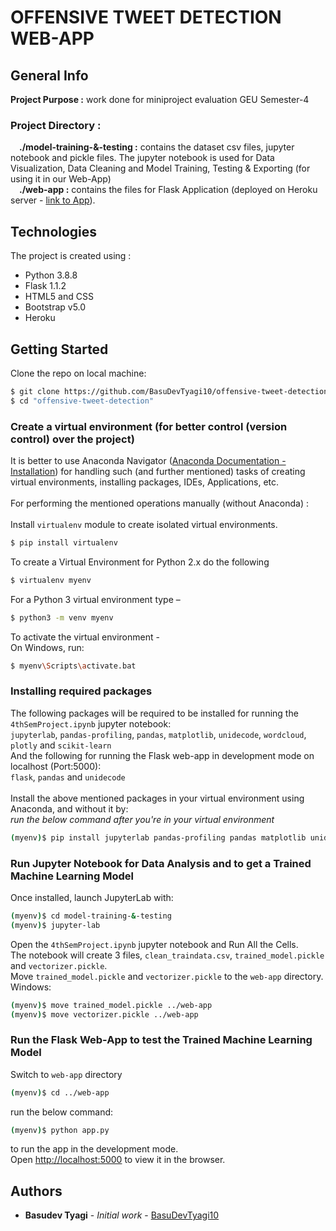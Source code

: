 # OFFENSIVE TWEET DETECTION WEB-APP
## General Info
**Project Purpose :** work done for miniproject evaluation GEU Semester-4
<!-- ## Table of Contents  
[1. General Info](#generalinfo)  
[2. Technologies](#technologies)  
[3. Setup](#setup)
<a name="generalinfo">
### General Info</a>
<a name="technologies"/>
### Technologies
<a name="setup"/>
### Setup -->

### Project Directory :
<b>&emsp;./model-training-&-testing :</b> contains the dataset csv files, jupyter notebook and pickle files. The jupyter notebook is used for Data Visualization, Data Cleaning and Model Training, Testing & Exporting (for using it in our Web-App)
<br><b>&emsp;./web-app :</b> contains the files for Flask Application (deployed on Heroku server - [link to App](https://offensive-tweet-detector.herokuapp.com)).

## Technologies
The project is created using :
* Python 3.8.8
* Flask 1.1.2
* HTML5 and CSS
* Bootstrap v5.0
* Heroku

## Getting Started
Clone the repo on local machine:
```sh
$ git clone https://github.com/BasuDevTyagi10/offensive-tweet-detection.git
$ cd "offensive-tweet-detection"
```
### Create a virtual environment (for better control (version control) over the project)
It is better to use Anaconda Navigator ([Anaconda Documentation - Installation](https://docs.anaconda.com/anaconda/install/)) for handling such (and further mentioned) tasks of creating virtual environments, installing packages, IDEs, Applications, etc.
<br>
<br>For performing the mentioned operations manually (without Anaconda) :
<br><br>Install ```virtualenv``` module to create isolated virtual environments.
```sh
$ pip install virtualenv
```
To create a Virtual Environment for Python 2.x do the following
```sh
$ virtualenv myenv
```
For a Python 3 virtual environment type –
```sh
$ python3 -m venv myenv
```
To activate the virtual environment -
<br>On Windows, run:
```sh
$ myenv\Scripts\activate.bat
```

### Installing required packages
The following packages will be required to be installed for running the ```4thSemProject.ipynb``` jupyter notebook:
<br>```jupyterlab```, ```pandas-profiling```, ```pandas```, ```matplotlib```, ```unidecode```, ```wordcloud```, ```plotly``` and ```scikit-learn```
<br>And the following for running the Flask web-app in development mode on localhost (Port:5000):
<br>```flask```, ```pandas``` and ```unidecode```
<br><br>Install the above mentioned packages in your virtual environment using Anaconda, and without it by:
<br>_run the below command after you're in your virtual environment_
```sh
(myenv)$ pip install jupyterlab pandas-profiling pandas matplotlib unidecode wordcloud plotly scikit-learn
```

### Run Jupyter Notebook for Data Analysis and to get a Trained Machine Learning Model
Once installed, launch JupyterLab with:
```sh
(myenv)$ cd model-training-&-testing
(myenv)$ jupyter-lab
```
Open the ```4thSemProject.ipynb``` jupyter notebook and Run All the Cells.
<br>The notebook will create 3 files, ```clean_traindata.csv```, ```trained_model.pickle``` and ```vectorizer.pickle```.
<br>Move ```trained_model.pickle``` and ```vectorizer.pickle``` to the ``web-app`` directory.
<br>Windows:
```sh
(myenv)$ move trained_model.pickle ../web-app
(myenv)$ move vectorizer.pickle ../web-app
```

### Run the Flask Web-App to test the Trained Machine Learning Model
Switch to ``web-app`` directory
```sh
(myenv)$ cd ../web-app
```
run the below command:
```sh
(myenv)$ python app.py
```
to run the app in the development mode.
<br>Open [http://localhost:5000](http://localhost:5000) to view it in the browser.

## Authors

-   **Basudev Tyagi** - _Initial work_ - [BasuDevTyagi10](https://github.com/BasuDevTyagi10)
